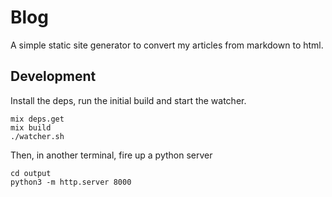 # Blog

A simple static site generator to convert my articles from markdown to html.

## Development

Install the deps, run the initial build and start the watcher.
```
mix deps.get
mix build
./watcher.sh
```

Then, in another terminal, fire up a python server
```
cd output
python3 -m http.server 8000
```

